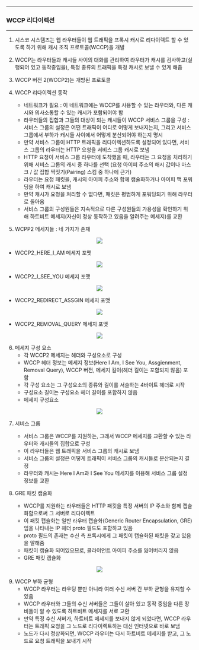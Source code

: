 -----
### WCCP 리다이렉션
-----
1. 시스코 시스템즈는 웹 라우터들이 웹 트래픽을 프록시 캐시로 리다이렉트 할 수 있도록 하기 위해 캐시 조직 프로토콜(WCCP)을 개발
2. WCCP는 라우터들과 캐시들 사이의 대화를 관리하여 라우터가 캐시를 검사하고(실행되어 있고 동작중임을), 특정 종류의 트래픽을 특정 캐시로 보낼 수 있게 해줌
3. WCCP 버전 2(WCCP2)는 개방된 프로토콜

4. WCCP 리다이렉션 동작
   - 네트워크가 필요 : 이 네트워크에는 WCCP를 사용할 수 있는 라우터와, 다른 캐시와 의사소통할 수 있는 캐시가 포함되어야 함
   - 라우터들의 집합과 그들의 대상이 되는 캐시들이 WCCP 서비스 그룹을 구성 : 서비스 그룹의 설정은 어떤 트래픽이 어디로 어떻게 보내지는지, 그리고 서비스 그룹에서 부하가 캐시들 사이에서 어떻게 분산되어야 하는지 명시
   - 만약 서비스 그룹이 HTTP 트래픽을 리다이렉션하도록 설정되어 있다면, 서비스 그룹의 라우터는 HTTP 요청을 서비스 그룹 캐시로 보냄
   - HTTP 요청이 서비스 그룹 라우터에 도착했을 때, 라우터는 그 요청을 처리하기 위해 서비스 그룹의 캐시 중 하나를 선택 (요청 아이피 주소의 해시 값이나 마스크 / 값 집합 짝짓기(Pairing) 스킴 중 하나에 근거)
   - 라우터는 요청 패킷을, 캐시의 아이피 주소와 함께 캡슐화하거나 아이피 맥 포워딩을 하여 캐시로 보냄
   - 만약 캐시가 요청을 처리할 수 없다면, 패킷은 평범하게 포워딩되기 위해 라우터로 돌아옴
   - 서비스 그룹의 구성원들은 지속적으로 다른 구성원들의 가용성을 확인하기 위해 하트비트 메세지(자신이 정상 동작하고 있음을 알려주는 메세지)를 교환

5. WCPP2 메세지들 : 네 가지가 존재
<div align="center">
<img src="https://github.com/user-attachments/assets/cae15f3a-0485-4d4e-af73-8c6dbe0fc5be">
</div>

   - WCCP2_HERE_I_AM 메세지 포맷
<div align="center">
<img src="https://github.com/user-attachments/assets/7541038a-f76c-4d7f-978b-b1b9eb7df83c">
</div>

   - WCCP2_I_SEE_YOU 메세지 포맷
<div align="center">
<img src="https://github.com/user-attachments/assets/846867d4-3245-4ee6-a847-96cba6652303">
</div>

   - WCCP2_REDIRECT_ASSGIN 메세지 포맷
<div align="center">
<img src="https://github.com/user-attachments/assets/d352ec3d-639e-4a6b-a5f2-2610139ae6fd">
</div>

   - WCCP2_REMOVAL_QUERY 메세지 포맷
<div align="center">
<img src="https://github.com/user-attachments/assets/7c14f1ac-7297-4902-b794-c267731082db">
</div>

6. 메세지 구성 요소
   - 각 WCCP2 메세지는 헤더와 구성요소로 구성
   - WCCP 헤더 정보는 메세지 정보(Here I Am, I See You, Assgienment, Removal Query), WCCP 버전, 메세지 길이(헤더 길이는 포함되지 않음) 포함
   - 각 구성 요소는 그 구성요소의 종류와 길이를 서술하는 4바이트 헤더로 시작
   - 구성요소 길이는 구성요소 헤더 길이를 포함하지 않음
   - 메세지 구성요소
<div align="center">
<img src="https://github.com/user-attachments/assets/7e6c4740-1e85-4aa9-a218-e00454eaf960">
</div>

7. 서비스 그룹
   - 서비스 그룹은 WCCP를 지원하는, 그래서 WCCP 메세지를 교환할 수 있는 라우터와 캐시들의 집합으로 구성
   - 이 라우터들은 웹 트래픽을 서비스 그룹의 캐시로 보냄
   - 서비스 그룹의 설정은 어떻게 트래픽이 서비스 그룹의 캐시들로 분산되는지 결정
   - 라우터와 캐시는 Here I Am과 I See You 메세지를 이용해 서비스 그룹 설정 정보를 교환

8. GRE 패킷 캡슐화
   - WCCP를 지원하는 라우터들은 HTTP 패킷을 특정 서버의 IP 주소와 함께 캡슐화함으로써 그 서버로 리다이렉트
   - 이 패킷 캡슐화는 일반 라우터 캡슐화(Generic Router Encapsulation, GRE)임을 나타내는 IP 헤더 proto 필드도 포함하고 있음
   - proto 필드의 존재는 수신 측 프록시에게 그 패킷이 캡슐화된 패킷을 갖고 있음을 말해줌
   - 패킷이 캡슐화 되어있으므로, 클라이언트 아이피 주소를 잃어버리지 않음
   - GRE 패킷 캡슐화
<div align="center">
<img src="https://github.com/user-attachments/assets/7e2b6dbc-94f0-4e0b-be8e-85348ece2eec">
</div>

9. WCCP 부하 균형
   - WCCP 라우터는 라우팅 뿐만 아니라 여러 수신 서버 간 부하 균형을 유지할 수 있음
   - WCCP 라우터와 그들의 수신 서버들은 그들이 살아 있고 동작 중임을 다른 장비들이 알 수 있도록 하트비트 메세지를 서로 교환
   - 만약 특정 수신 서버가, 하트비트 메세지를 보내지 않게 되었다면, WCCP 라우터는 트래픽 요청을 그 노드로 리다이렉트하는 대신 인터넷으로 바로 보냄
   - 노드가 다시 정상화되면, WCCP 라우터는 다시 하트비트 메세지를 받고, 그 노드로 요청 트래픽을 보내기 시작
